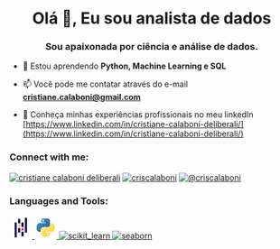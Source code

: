 <h1 align="center">Olá 👋, Eu sou analista de dados</h1>
<h3 align="center">Sou apaixonada por ciência e análise de dados.</h3>

- 🌱 Estou aprendendo **Python, Machine Learning e SQL**

- 📫 Você pode me contatar através do e-mail **cristiane.calaboni@gmail.com**

- 📄 Conheça minhas experiências profissionais no meu linkedIn [https://www.linkedin.com/in/cristiane-calaboni-deliberali/](https://www.linkedin.com/in/cristiane-calaboni-deliberali/)

<h3 align="left">Connect with me:</h3>
<p align="left">
<a href="https://linkedin.com/in/cristiane calaboni deliberali" target="blank"><img align="center" src="https://raw.githubusercontent.com/rahuldkjain/github-profile-readme-generator/master/src/images/icons/Social/linked-in-alt.svg" alt="cristiane calaboni deliberali" height="30" width="40" /></a>
<a href="https://kaggle.com/criscalaboni" target="blank"><img align="center" src="https://raw.githubusercontent.com/rahuldkjain/github-profile-readme-generator/master/src/images/icons/Social/kaggle.svg" alt="criscalaboni" height="30" width="40" /></a>
<a href="https://instagram.com/@criscalaboni" target="blank"><img align="center" src="https://raw.githubusercontent.com/rahuldkjain/github-profile-readme-generator/master/src/images/icons/Social/instagram.svg" alt="@criscalaboni" height="30" width="40" /></a>
</p>

<h3 align="left">Languages and Tools:</h3>
<p align="left"> <a href="https://pandas.pydata.org/" target="_blank" rel="noreferrer"> <img src="https://raw.githubusercontent.com/devicons/devicon/2ae2a900d2f041da66e950e4d48052658d850630/icons/pandas/pandas-original.svg" alt="pandas" width="40" height="40"/> </a> <a href="https://www.python.org" target="_blank" rel="noreferrer"> <img src="https://raw.githubusercontent.com/devicons/devicon/master/icons/python/python-original.svg" alt="python" width="40" height="40"/> </a> <a href="https://scikit-learn.org/" target="_blank" rel="noreferrer"> <img src="https://upload.wikimedia.org/wikipedia/commons/0/05/Scikit_learn_logo_small.svg" alt="scikit_learn" width="40" height="40"/> </a> <a href="https://seaborn.pydata.org/" target="_blank" rel="noreferrer"> <img src="https://seaborn.pydata.org/_images/logo-mark-lightbg.svg" alt="seaborn" width="40" height="40"/> </a> </p>






<!---
- 👋 Hi, I’m @Cris-0506
- 👀 I’m interested in ...
- 🌱 I’m currently learning ...
- 💞️ I’m looking to collaborate on ...
- 📫 How to reach me ...

<!---
Cris-0506/Cris-0506 is a ✨ special ✨ repository because its `README.md` (this file) appears on your GitHub profile.
You can click the Preview link to take a look at your changes.
--->

